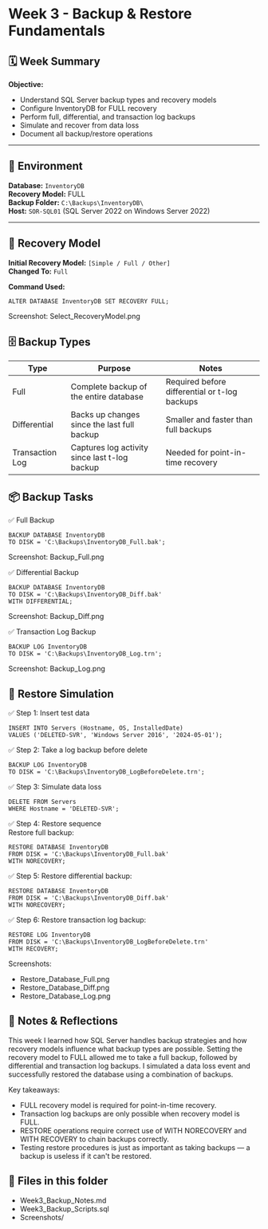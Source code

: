 # Week 3 - Backup & Restore Fundamentals

## 🗓️ Week Summary

**Objective:**  
- Understand SQL Server backup types and recovery models  
- Configure InventoryDB for FULL recovery  
- Perform full, differential, and transaction log backups  
- Simulate and recover from data loss  
- Document all backup/restore operations

---

## 🏢 Environment

**Database:** `InventoryDB`  
**Recovery Model:** FULL  
**Backup Folder:** `C:\Backups\InventoryDB\`  
**Host:** `SOR-SQL01` (SQL Server 2022 on Windows Server 2022)

---

## 🔁 Recovery Model

**Initial Recovery Model:** `[Simple / Full / Other]`  
**Changed To:** `Full`  

**Command Used:**

`ALTER DATABASE InventoryDB SET RECOVERY FULL;`  

Screenshot: Select_RecoveryModel.png

## 🗄️ Backup Types
|Type	|Purpose	|Notes|
|-----|---------|-----|
|Full|	Complete backup of the entire database|	Required before differential or t-log backups|
|Differential|	Backs up changes since the last full backup|	Smaller and faster than full backups|
|Transaction Log|	Captures log activity since last t-log backup|	Needed for point-in-time recovery|

## 📦 Backup Tasks
✅ Full Backup

`BACKUP DATABASE InventoryDB`  
`TO DISK = 'C:\Backups\InventoryDB_Full.bak';`  

Screenshot: Backup_Full.png

✅ Differential Backup

`BACKUP DATABASE InventoryDB`  
`TO DISK = 'C:\Backups\InventoryDB_Diff.bak'`   
`WITH DIFFERENTIAL;`  

Screenshot: Backup_Diff.png

✅ Transaction Log Backup  

`BACKUP LOG InventoryDB`  
`TO DISK = 'C:\Backups\InventoryDB_Log.trn';`  

Screenshot: Backup_Log.png  

## 🔄 Restore Simulation  
✅ Step 1: Insert test data

`INSERT INTO Servers (Hostname, OS, InstalledDate)`   
`VALUES ('DELETED-SVR', 'Windows Server 2016', '2024-05-01');`  

✅ Step 2: Take a log backup before delete

`BACKUP LOG InventoryDB`   
`TO DISK = 'C:\Backups\InventoryDB_LogBeforeDelete.trn';`  

✅ Step 3: Simulate data loss

`DELETE FROM Servers`   
`WHERE Hostname = 'DELETED-SVR';`  

✅ Step 4: Restore sequence  
Restore full backup:

`RESTORE DATABASE InventoryDB`   
`FROM DISK = 'C:\Backups\InventoryDB_Full.bak'`   
`WITH NORECOVERY;`  

✅ Step 5: Restore differential backup:


`RESTORE DATABASE InventoryDB`   
`FROM DISK = 'C:\Backups\InventoryDB_Diff.bak'`   
`WITH NORECOVERY;`  

✅ Step 6: Restore transaction log backup:

`RESTORE LOG InventoryDB`   
`FROM DISK = 'C:\Backups\InventoryDB_LogBeforeDelete.trn'`   
`WITH RECOVERY;`  

Screenshots:

- Restore_Database_Full.png  
- Restore_Database_Diff.png  
- Restore_Database_Log.png  

## 📝 Notes & Reflections  
This week I learned how SQL Server handles backup strategies and how recovery models influence what backup types are possible. Setting the recovery model to FULL allowed me to take a full backup, followed by differential and transaction log backups. I simulated a data loss event and successfully restored the database using a combination of backups.

Key takeaways:

- FULL recovery model is required for point-in-time recovery.  
- Transaction log backups are only possible when recovery model is FULL.  
- RESTORE operations require correct use of WITH NORECOVERY and WITH RECOVERY to chain backups correctly.  
- Testing restore procedures is just as important as taking backups — a backup is useless if it can't be restored.

## 🔗 Files in this folder
- Week3_Backup_Notes.md  
- Week3_Backup_Scripts.sql  
- Screenshots/
